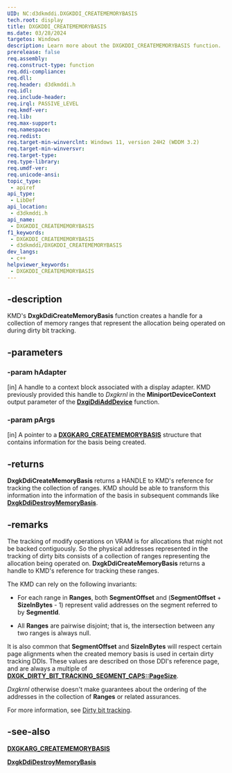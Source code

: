 ```yaml
---
UID: NC:d3dkmddi.DXGKDDI_CREATEMEMORYBASIS
tech.root: display
title: DXGKDDI_CREATEMEMORYBASIS
ms.date: 03/28/2024
targetos: Windows
description: Learn more about the DXGKDDI_CREATEMEMORYBASIS function.
prerelease: false
req.assembly: 
req.construct-type: function
req.ddi-compliance: 
req.dll: 
req.header: d3dkmddi.h
req.idl: 
req.include-header: 
req.irql: PASSIVE_LEVEL
req.kmdf-ver: 
req.lib: 
req.max-support: 
req.namespace: 
req.redist: 
req.target-min-winverclnt: Windows 11, version 24H2 (WDDM 3.2)
req.target-min-winversvr: 
req.target-type: 
req.type-library: 
req.umdf-ver: 
req.unicode-ansi: 
topic_type:
 - apiref
api_type:
 - LibDef
api_location:
 - d3dkmddi.h
api_name:
 - DXGKDDI_CREATEMEMORYBASIS
f1_keywords:
 - DXGKDDI_CREATEMEMORYBASIS
 - d3dkmddi/DXGKDDI_CREATEMEMORYBASIS
dev_langs:
 - c++
helpviewer_keywords:
 - DXGKDDI_CREATEMEMORYBASIS
---
```


## -description

KMD's **DxgkDdiCreateMemoryBasis** function creates a handle for a collection of memory ranges that represent the allocation being operated on during dirty bit tracking.

## -parameters

### -param hAdapter

[in] A handle to a context block associated with a display adapter. KMD previously provided this handle to *Dxgkrnl* in the **MiniportDeviceContext** output parameter of the [**DxgiDdiAddDevice**](../dispmprt/nc-dispmprt-dxgkddi_add_device.md) function.

### -param pArgs

[in] A pointer to a [**DXGKARG_CREATEMEMORYBASIS**](nc-d3dkmddi-dxgkarg_creatememorybasis.md) structure that contains information for the basis being created.

## -returns

**DxgkDdiCreateMemoryBasis** returns a HANDLE to KMD's reference for tracking the collection of ranges. KMD should be able to transform this information into the information of the basis in subsequent commands like [**DxgkDdiDestroyMemoryBasis**](nc-d3dkmddi-dxgkddi_destroymemorybasis.md).

## -remarks

The tracking of modify operations on VRAM is for allocations that might not be backed contiguously. So the physical addresses represented in the tracking of dirty bits consists of a collection of ranges representing the allocation being operated on. **DxgkDdiCreateMemoryBasis** returns a handle to KMD's reference for tracking these ranges.

The KMD can rely on the following invariants:

* For each range in **Ranges**, both **SegmentOffset** and (**SegmentOffset** + **SizeInBytes** - 1) represent valid addresses on the segment referred to by **SegmentId**.

* All **Ranges** are pairwise disjoint; that is, the intersection between any two ranges is always null.

It is also common that **SegmentOffset** and **SizeInBytes** will respect certain page alignments when the created memory basis is used in certain dirty tracking DDIs. These values are described on those DDI's reference page, and are always a multiple of [**DXGK_DIRTY_BIT_TRACKING_SEGMENT_CAPS::PageSize**](ns-d3dkmddi-dxgk_dirty_bit_tracking_segment_caps.md).

*Dxgkrnl* otherwise doesn't make guarantees about the ordering of the addresses in the collection of **Ranges** or related assurances.

For more information, see [Dirty bit tracking](/windows-hardware/drivers/display/dirty-bit-tracking).

## -see-also

[**DXGKARG_CREATEMEMORYBASIS**](nc-d3dkmddi-dxgkarg_creatememorybasis.md)

[**DxgkDdiDestroyMemoryBasis**](nc-d3dkmddi-dxgkddi_destroymemorybasis.md)

